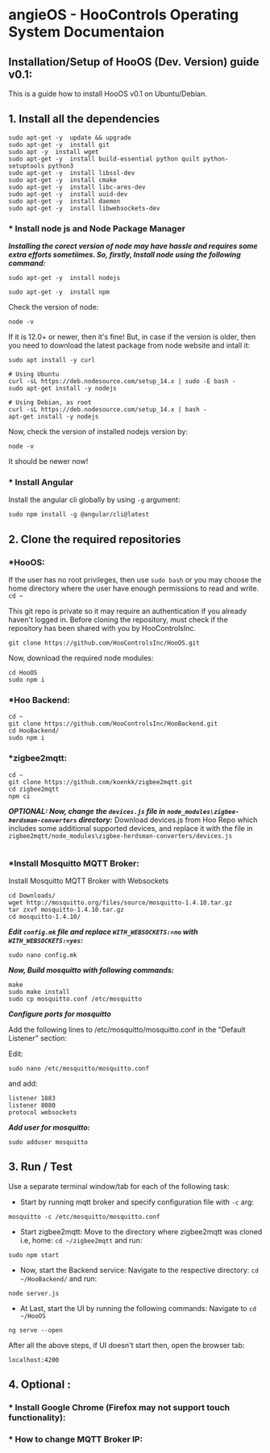 # angieOS - HooControls Operating System Documentaion

## Installation/Setup of HooOS (Dev. Version) guide v0.1:
This is a guide how to install HooOS v0.1 on Ubuntu/Debian.

## 1. Install all the dependencies
```
sudo apt-get -y  update && upgrade
sudo apt-get -y  install git
sudo apt -y  install wget
sudo apt-get -y  install build-essential python quilt python-setuptools python3
sudo apt-get -y  install libssl-dev
sudo apt-get -y  install cmake
sudo apt-get -y  install libc-ares-dev
sudo apt-get -y  install uuid-dev
sudo apt-get -y  install daemon
sudo apt-get -y  install libwebsockets-dev
```

### * Install node js and Node Package Manager
***Installing the corect version of node may have hassle and requires some extra efforts sometiimes. So, firstly, Install node using the following command:***
```
sudo apt-get -y  install nodejs
```
```
sudo apt-get -y  install npm
```
Check the version of node:
```
node -v
```
If it is 12.0+ or newer, then it's fine!
But, in case if the version is older, then you need to download the latest package from node website and intall it:
```
sudo apt install -y curl

# Using Ubuntu
curl -sL https://deb.nodesource.com/setup_14.x | sudo -E bash -
sudo apt-get install -y nodejs

# Using Debian, as root
curl -sL https://deb.nodesource.com/setup_14.x | bash -
apt-get install -y nodejs
```
Now, check the version of installed nodejs version by:
```
node -v
```
It should be newer now!

### * Install Angular
Install the angular cli globally by using `-g` argument:
```
sudo npm install -g @angular/cli@latest
```

## 2. Clone the required repositories
### *HooOS:
If the user has no root privileges, then use `sudo bash` or you may choose the home directory where the user have enough permissions to read and write.
`cd ~`

This git repo is private so it may require an authentication if you already haven't logged in.  Before cloning the repository, must check if the repository has been shared with you by HooControlsInc.

```
git clone https://github.com/HooControlsInc/HooOS.git
```

Now, download the required node modules:
```
cd HooOS
sudo npm i
```

### *Hoo Backend:
```
cd ~
git clone https://github.com/HooControlsInc/HooBackend.git
cd HooBackend/
sudo npm i
```

### *zigbee2mqtt:
```
cd ~
git clone https://github.com/koenkk/zigbee2mqtt.git
cd zigbee2mqtt
npm ci
```
***OPTIONAL: Now, change the `devices.js` file in  `node_modules\zigbee-herdsman-converters` directory:***
Download devices.js from Hoo Repo which includes some additional supported devices, and replace it with the file in `zigbee2mqtt/node_modules\zigbee-herdsman-converters/devices.js`
```
```


### *Install Mosquitto MQTT Broker:
Install Mosquitto MQTT Broker with Websockets
```
cd Downloads/
wget http://mosquitto.org/files/source/mosquitto-1.4.10.tar.gz
tar zxvf mosquitto-1.4.10.tar.gz
cd mosquitto-1.4.10/
```
***Edit `config.mk` file and replace `WITH_WEBSOCKETS:=no` with `WITH_WEBSOCKETS:=yes`:***
```
sudo nano config.mk
```
***Now, Build mosquitto with following commands:***
```
make
sudo make install
sudo cp mosquitto.conf /etc/mosquitto
```
***Configure ports for mosquitto***

Add the following lines to /etc/mosquitto/mosquitto.conf in the "Default Listener" section:

Edit:
```
sudo nano /etc/mosquitto/mosquitto.conf
```
and add:
```
listener 1883
listener 8080
protocol websockets
```
***Add user for mosquitto:***
```
sudo adduser mosquitto
```



## 3. Run / Test
Use a separate terminal window/tab for each of the following task:

* Start by running mqtt broker and specify configuration file with `-c` arg:
```
mosquitto -c /etc/mosquitto/mosquitto.conf
```
* Start zigbee2mqtt:
Move to the directory where zigbee2mqtt was cloned i.e, home: `cd ~/zigbee2mqtt` and run:
```
sudo npm start
```
* Now, start the Backend service:
Navigate to the respective directory: `cd ~/HooBackend/` and run:
```
node server.js
```
* At Last, start the UI by running the following commands:
Navigate to `cd ~/HooOS`
```
ng serve --open
```

After all the above steps, if UI doesn't start then, open the browser tab:
```
localhost:4200
```


## 4. Optional : 
### * Install Google Chrome (Firefox may not support touch functionality):


### * How to change MQTT Broker IP:
